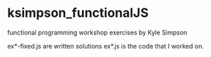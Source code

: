 # ksimpson_functionalJS
functional programming workshop exercises by Kyle Simpson

ex*-fixed.js are written solutions
ex*.js is the code that I worked on.
